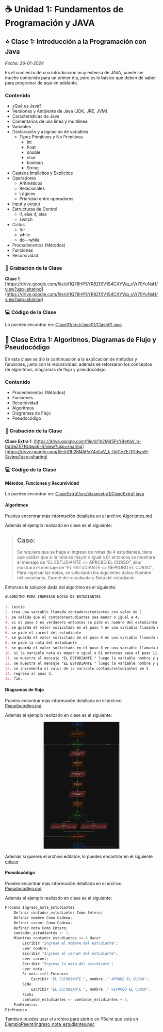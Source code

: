 # ☕ Unidad 1: Fundamentos de Programación y JAVA

## ⭐️ Clase 1: Introducción a la Programación con Java

_Fecha: 26-01-2024_

Es el comienzo de una introduccion muy extensa de JAVA, puede ser mucho contenido para un primer dia, pero es lo básico que deben de saber para programar de aqui en adelante.

### Contenido
- ¿Qué es Java?
- Versiones y Ambiente de Java (JDK, JRE, JVM).
- Características de Java
- Comentarios de una línea y multilínea 
- Variables
- Declaración y asignación de variables
    - Tipos Primitivos y No Primitivos
        - int
        - float
        - double
        - char
        - boolean
        - String
- Casteos Implicitos y Explicitos
- Operadores 
    - Aritméticos
    - Relacionales
    - Lógicos
    - Prioridad entre operadores
- Input y output
- Estructuras de Control
    - if, else if, else
    - switch
- Ciclos
    - for
    - while
    - do - while
- Procedimientos (Métodos)
- Funciones
- Recursividad

### 🎥 Grabación de la Clase
**Clase 1**: [https://drive.google.com/file/d/1Q78HPSYR8ZfXV1S4CXYWq_xVr70YuNsH/view?usp=sharing](https://drive.google.com/file/d/1Q78HPSYR8ZfXV1S4CXYWq_xVr70YuNsH/view?usp=sharing)

### 💻 Código de la Clase

Lo puedes encontrar en:  [Clase01/src/clase01/Clase01.java](./Clase01/src/clase01/Clase01.java)

## 🌟 Clase Extra 1: Algoritmos, Diagramas de Flujo y Pseudocódigo

En esta clase se dió la continuación a la explicación de métodos y funciones, junto con la recursividad, además se reforzaron los conceptos de algoritmos, diagramas de flujo y pseudocódigo.

### Contenido
- Procedimientos (Métodos)
- Funciones
- Recursividad
- Algoritmos
- Diagramas de Flujo
- Pseudocódigo

### 🎥 Grabación de la Clase
**Clase Extra 1**: [https://drive.google.com/file/d/1h2M45PxY4ettaV_b-0dGeZE7fGdwo6-S/view?usp=sharing](https://drive.google.com/file/d/1h2M45PxY4ettaV_b-0dGeZE7fGdwo6-S/view?usp=sharing)

### 💻 Código de la Clase

#### Métodos, Funciones y Recursividad
Lo puedes encontrar en:  [ClaseExtra1/src/claseextra1/ClaseExtra1.java](./ClaseExtra1/src/claseextra1/ClaseExtra1.java)

#### Algoritmos

Puedes encontrar más información detallada en el archivo [Algoritmos.md](./Algoritmos.md)

Además el ejemplo realizado en clase es el siguiente:

> ## Caso:
> Se requiere que se haga el ingreso de notas de 4 estudiantes, tiene que validar que si la nota es mayor o igual a 61 entonces se mostrará el mensaje de "EL ESTUDIANTE <<NOMBRE>> APROBÓ EL CURSO", sino mostrará el mensaje de "EL ESTUDIANTE <<NOMBRE>> REPROBÓ EL CURSO". Para ingresar las notas, se solicitarán los siguientes datos: Nombre del estudiante, Carnet del estudiante y Nota del estudiante.

Entonces la solución dada del algoritmo es el siguiente:

```markdown
ALGORITMO PARA INGRESAR NOTAS DE ESTUDIANTES

1. inicio
2. crea una variable llamada contadorestudiantes con valor de 1
3. se valida que el contadorestudiantes sea menor o igual a 4.
4. si el paso 3 es verdadero entonces se pide el nombre del estudiante, sino pasa al paso 15
5. se guarda el valor solicitado en el paso 4 en una variable llamada nombre
6. se pide el carnet del estudiante
7. se guarda el valor solicitado en el paso 6 en una variable llamada carnet
8. se pide la nota del estudiante
9. se guarda el valor solicitado en el paso 8 en una variable llamada nota
10. si la variable nota es mayor o igual a 61 entonces pasa al paso 11, sino pasa al paso 12
11. se muestra el mensaje "EL ESTUDIANTE " luego la variable nombre y por ultimo " APROBÓ EL CURSO".
12. se muestra el mensaje "EL ESTUDIANTE " luego la variable nombre y por ultimo " REPROBÓ EL CURSO".
13. se incrementa el valor de la variable contadorestudiantes en 1
14. regresa al paso 3.
15. fin.
```

#### Diagramas de flujo

Puedes encontrar más información detallada en el archivo [Pseudocódigo.md](./Pseudocódigo.md)

Además el ejemplo realizado en clase es el siguiente:

<div align="center"><img src="./images/ClaseExtra1.png" width="250"/></div>

Además si quieres el archivo editable, lo puedes encontrar en el siguiente [enlace](https://drive.google.com/file/d/1mRNSZcYK547Qi-wN9PGZlBtz50lVugRn/view?usp=sharing)

#### Pseudocódigo

Puedes encontrar más información detallada en el archivo [Pseudocódigo.md](./Pseudocódigo.md)

Además el ejemplo realizado en clase es el siguiente:

```python
Proceso Ingreso_nota_estudiantes
	Definir contador_estudiantes Como Entero;
	Definir nombre Como Cadena;
	Definir carnet Como Cadena;
	Definir nota Como Entero;
	contador_estudiantes <- 1;
	Mientras contador_estudiantes <= 4 Hacer
		Escribir "Ingrese el nombre del estudiante";
		Leer nombre;
		Escribir "Ingrese el carnet del estudiante";
		Leer carnet;
		Escribir "Ingrese la nota del estudiante";
		Leer nota;
		Si nota >=61 Entonces
			Escribir "EL ESTUDIANTE ", nombre ," APROBÓ EL CURSO";
		SiNo
			Escribir "EL ESTUDIANTE ", nombre ," REPROBÓ EL CURSO";
		FinSi
		contador_estudiantes <- contador_estudiantes + 1;
	FinMientras
FinProceso
```

Tambien puedes usar el archivo para abrirlo en PSeInt que está en [EjemploPseint/Ingreso_nota_estudiantes.psc](./EjemploPseint/Ingreso_nota_estudiantes.psc)